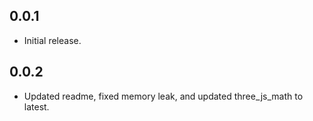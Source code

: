 ## 0.0.1

* Initial release.

## 0.0.2

* Updated readme, fixed memory leak, and updated three_js_math to latest.
